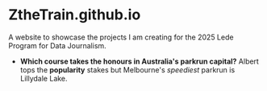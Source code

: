 # ZtheTrain.github.io

A website to showcase the projects I am creating for the 2025 Lede Program for Data Journalism.

* **Which course takes the honours in Australia's parkrun capital?**
Albert tops the **popularity** stakes but Melbourne's *speediest* parkrun is Lillydale Lake.
